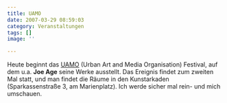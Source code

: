 ```yaml
---
title: UAMO
date: 2007-03-29 08:59:03
category: Veranstaltungen
tags: []
image: ''

---
```


Heute beginnt das [UAMO](http://www.uamo.org/2007/festival.html) (Urban Art and Media Organisation) Festival, auf dem u.a. **Joe Age** seine Werke ausstellt. Das Ereignis findet zum zweiten Mal statt, und man findet die Räume in den Kunstarkaden (Sparkassenstraße 3, am Marienplatz). Ich werde sicher mal rein- und mich umschauen.
